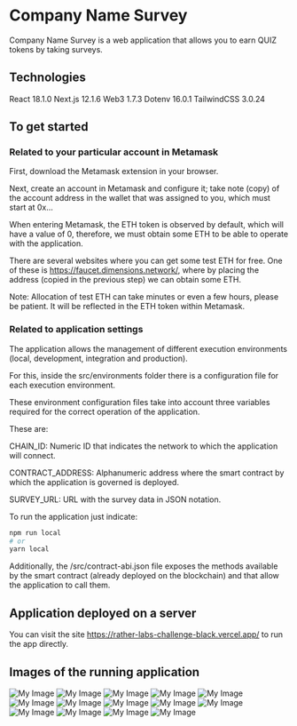 # Company Name Survey

Company Name Survey is a web application that allows you to earn QUIZ tokens by taking surveys.

## Technologies

React 18.1.0
Next.js 12.1.6
Web3 1.7.3
Dotenv 16.0.1
TailwindCSS 3.0.24

## To get started

### Related to your particular account in Metamask

First, download the Metamask extension in your browser.

Next, create an account in Metamask and configure it; take note (copy) of the account address in the wallet that was assigned to you, which must start at 0x...

When entering Metamask, the ETH token is observed by default, which will have a value of 0, therefore, we must obtain some ETH to be able to operate with the application.

There are several websites where you can get some test ETH for free. One of these is https://faucet.dimensions.network/, where by placing the address (copied in the previous step) we can obtain some ETH.

Note: Allocation of test ETH can take minutes or even a few hours, please be patient. It will be reflected in the ETH token within Metamask.

### Related to application settings

The application allows the management of different execution environments (local, development, integration and production).

For this, inside the src/environments folder there is a configuration file for each execution environment.

These environment configuration files take into account three variables required for the correct operation of the application.

These are:

CHAIN_ID: Numeric ID that indicates the network to which the application will connect.

CONTRACT_ADDRESS: Alphanumeric address where the smart contract by which the application is governed is deployed.

SURVEY_URL: URL with the survey data in JSON notation.

To run the application just indicate:

```bash
npm run local
# or
yarn local
```

Additionally, the /src/contract-abi.json file exposes the methods available by the smart contract (already deployed on the blockchain) and that allow the application to call them.

## Application deployed on a server

You can visit the site https://rather-labs-challenge-black.vercel.app/ to run the app directly.

## Images of the running application

![My Image](public/1.jpg)
![My Image](public/2.jpg)
![My Image](public/3.jpg)
![My Image](public/4.jpg)
![My Image](public/5.jpg)
![My Image](public/6.jpg)
![My Image](public/7.jpg)
![My Image](public/8.jpg)
![My Image](public/9.jpg)
![My Image](public/10.jpg)
![My Image](public/11.jpg)
![My Image](public/12.jpg)
![My Image](public/13.jpg)
![My Image](public/14.jpg)